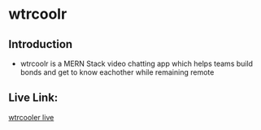 # wtrcoolr

## Introduction

- wtrcoolr is a MERN Stack video chatting app which helps teams build bonds and get to know eachother while remaining remote


## Live Link:

[wtrcooler live](https://wtrcoolr.herokuapp.com/#/)